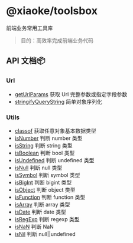 # @xiaoke/toolsbox

前端业务常用工具库

> 目的：高效率完成前端业务代码

## API 文档:package:

### Url

- [getUrlParams](https://github.com/chenym1992/toolsbox/blob/master/src/url/getUrlParams.ts) 获取 Url 完整参数或指定字段参数
- [stringifyQueryString](https://github.com/chenym1992/toolsbox/blob/master/src/url/stringifyQueryString.ts) 简单对象序列化

### Utils

- [classof](https://github.com/chenym1992/toolsbox/blob/master/src/utils/index.ts#L20) 获取任意对象基本数据类型
- [isNumber](https://github.com/chenym1992/toolsbox/blob/master/src/utils/index.ts#L32) 判断 number 类型
- [isString](https://github.com/chenym1992/toolsbox/blob/master/src/utils/index.ts#L41) 判断 string 类型
- [isBoolean](https://github.com/chenym1992/toolsbox/blob/master/src/utils/index.ts#L50) 判断 bool 类型
- [isUndefined](https://github.com/chenym1992/toolsbox/blob/master/src/utils/index.ts#L59) 判断 undefined 类型
- [isNull](https://github.com/chenym1992/toolsbox/blob/master/src/utils/index.ts#L68) 判断 null 类型
- [isSymbol](https://github.com/chenym1992/toolsbox/blob/master/src/utils/index.ts#L77) 判断 symbol 类型
- [isBigInt](https://github.com/chenym1992/toolsbox/blob/master/src/utils/index.ts#L86) 判断 bigint 类型
- [isObject](https://github.com/chenym1992/toolsbox/blob/master/src/utils/index.ts#L95) 判断 object 类型
- [isFunction](https://github.com/chenym1992/toolsbox/blob/master/src/utils/index.ts#L104) 判断 function 类型
- [isArray](https://github.com/chenym1992/toolsbox/blob/master/src/utils/index.ts#L113) 判断 array 类型
- [isDate](https://github.com/chenym1992/toolsbox/blob/master/src/utils/index.ts#L122) 判断 date 类型
- [isRegExp](https://github.com/chenym1992/toolsbox/blob/master/src/utils/index.ts#L31) 判断 regexp 类型
- [isNaN](https://github.com/chenym1992/toolsbox/blob/master/src/utils/index.ts#L140) 判断 NaN
- [isNil](https://github.com/chenym1992/toolsbox/blob/master/src/utils/index.ts#L149) 判断 null||undefined

